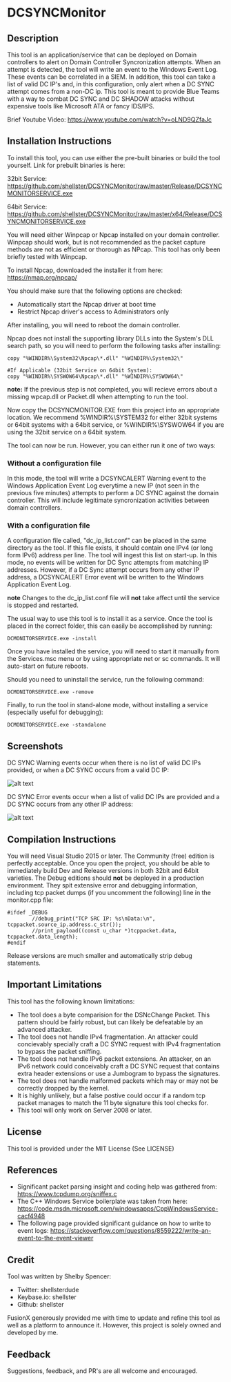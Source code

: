 DCSYNCMonitor
=============

Description
-----------

This tool is an application/service that can be deployed on Domain controllers
to alert on Domain Controller Syncronization attempts. When an attempt is detected,
the tool will write an event to the Windows Event Log.  These events can be
correlated in a SIEM.  In addition, this tool can take a list of valid DC IP's
and, in this configuration, only alert when a DC SYNC attempt comes from a non-DC
ip. This tool is meant to provide Blue Teams with a way to combat DC SYNC and 
DC SHADOW attacks without expensive tools like Microsoft ATA or fancy IDS/IPS.

Brief Youtube Video: https://www.youtube.com/watch?v=oLND9QZfaJc

Installation Instructions
-------------------------

To install this tool, you can use either the pre-built binaries or build the tool
yourself. Link for prebuilt binaries is here:

32bit Service: https://github.com/shellster/DCSYNCMonitor/raw/master/Release/DCSYNCMONITORSERVICE.exe

64bit Service: https://github.com/shellster/DCSYNCMonitor/raw/master/x64/Release/DCSYNCMONITORSERVICE.exe

You will need either Winpcap or Npcap installed on your domain controller. Winpcap
should work, but is not recommended as the packet capture methods are not as efficient
or thorough as NPcap.  This tool has only been briefly tested with Winpcap.

To install Npcap, downloaded the installer it from here: https://nmap.org/npcap/

You should make sure that the following options are checked:

* Automatically start the Npcap driver at boot time
* Restrict Npcap driver's access to Administrators only

After installing, you will need to reboot the domain controller.

Npcap does not install the supporting library DLLs into the System's DLL search
path, so you will need to perform the following tasks after installing:

```
copy "%WINDIR%\System32\Npcap\*.dll" "%WINDIR%\System32\"

#If Applicable (32bit Service on 64bit System):
copy "%WINDIR%\SYSWOW64\Npcap\*.dll" "%WINDIR%\SYSWOW64\"
```

**note:** If the previous step is not completed, you will recieve errors about
a missing wpcap.dll or Packet.dll when attempting to run the tool.

Now copy the DCSYNCMONITOR.EXE from this project into an appropriate location.
We recommend %WINDIR%\SYSTEM32 for either 32bit systems or 64bit systems with a
64bit service, or %WINDIR%\SYSWOW64 if you are using the 32bit service on a 64bit
system.


The tool can now be run. However, you can either run it one of two ways:

### Without a configuration file

In this mode, the tool will write a DCSYNCALERT Warning event to the Windows 
Application Event Log everytime a new IP (not seen in the previous five minutes)
attempts to perform a DC SYNC against the domain controller. This will include 
legitimate syncronization activities between domain controllers.

### With a configuration file

A configuration file called, "dc_ip_list.conf" can be placed in the same directory
as the tool. If this file exists, it should contain one IPv4 (or long form IPv6) 
address per line. The tool will ingest this list on start-up. In this mode, no
events will be written for DC Sync attempts from matching IP addresses.  However,
if a DC Sync attempt occurs from any other IP address, a DCSYNCALERT Error event 
will be written to the Windows Application Event Log.

**note** Changes to the dc_ip_list.conf file will **not** take affect until the
service is stopped and restarted.

The usual way to use this tool is to install it as a service.  Once the tool is 
placed in the correct folder, this can easily be accomplished by running:

```
DCMONITORSERVICE.exe -install
```

Once you have installed the service, you will need to start it manually from the
Services.msc menu or by using appropriate net or sc commands. It will auto-start on future 
reboots.

Should you need to uninstall the service, run the following command:

```
DCMONITORSERVICE.exe -remove
```

Finally, to run the tool in stand-alone mode, without installing a service 
(especially useful for debugging):

```
DCMONITORSERVICE.exe -standalone
```

Screenshots
-----------

DC SYNC Warning events occur when there is no list of valid DC IPs provided, or 
when a DC SYNC occurs from a valid DC IP:

![alt text](https://raw.githubusercontent.com/shellster/DCSYNCMonitor/master/images/warn_dcsync.png "DCSYNC Warning Event Example")

DC SYNC Error events occur when a list of valid DC IPs are provided and a DC SYNC
occurs from any other IP address:

![alt text](https://raw.githubusercontent.com/shellster/DCSYNCMonitor/master/images/error_dcsync.png "DCSYNC Error Event Example")


Compilation Instructions
------------------------

You will need Visual Studio 2015 or later.  The Community (free) edition is perfectly 
acceptable. Once you open the project, you should be able to immediately build
Dev and Release versions in both 32bit and 64bit varieties. The Debug editions
should **not** be deployed in a production environment. They spit extensive error
and debugging information, including tcp packet dumps (if you uncomment the 
following) line in the monitor.cpp file:

```
#ifdef _DEBUG
		//debug_print("TCP SRC IP: %s\nData:\n", tcppacket.source_ip.address.c_str());
		//print_payload((const u_char *)tcppacket.data, tcppacket.data_length);
#endif
```

Release versions are much smaller and automatically strip debug statements.

Important Limitations
---------------------

This tool has the following known limitations:

* The tool does a byte comparision for the DSNcChange Packet.  This pattern should be fairly robust, but can likely be defeatable by an advanced attacker.
* The tool does not handle IPv4 fragmentation. An attacker could concievably specially craft a DC SYNC request with IPv4 fragmentation to bypass the packet sniffing.
* The tool does not handle IPv6 packet extensions. An attacker, on an IPv6 network could conceivably craft a DC SYNC request that contains extra header extensions or use a Jumbogram to bypass the signatures.
* The tool does not handle malformed packets which may or may not be correctly dropped by the kernel.
* It is highly unlikely, but a false postive could occur if a random tcp packet manages to match the 11 byte signature this tool checks for.
* This tool will only work on Server 2008 or later.

License
-------
This tool is provided under the MIT License (See LICENSE)

References
----------
* Significant packet parsing insight and coding help was gathered from: https://www.tcpdump.org/sniffex.c
* The C++ Windows Service boilerplate was taken from here: https://code.msdn.microsoft.com/windowsapps/CppWindowsService-cacf4948
* The following page provided significant guidance on how to write to event logs: https://stackoverflow.com/questions/8559222/write-an-event-to-the-event-viewer
 
Credit
------
Tool was written by Shelby Spencer:
* Twitter: shellsterdude
* Keybase.io: shellster
* Github: shellster


FusionX generously provided me with time to update and refine this tool as well
as a platform to announce it. However, this project is solely owned and developed by me.

Feedback
--------

Suggestions, feedback, and PR's are all welcome and encouraged. 
